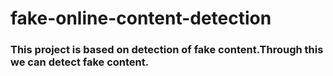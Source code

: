 # fake-online-content-detection
### This project is based on detection of fake content.Through this we can detect fake content.
